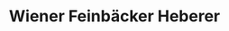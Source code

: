 ---
title: "Wiener Feinbäcker Heberer"
url: /leipzig/wiener-feinbaecker-heberer-paunsdorfer-allee/
shop: Bäckerei
---